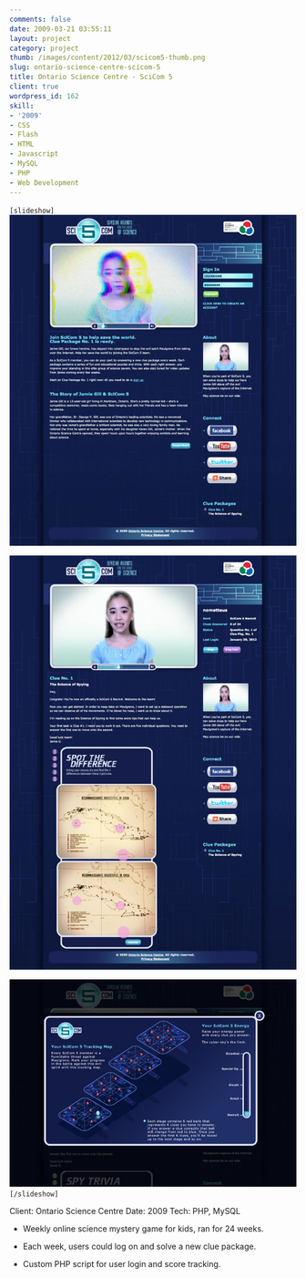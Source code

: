```yaml
---
comments: false
date: 2009-03-21 03:55:11
layout: project
category: project
thumb: /images/content/2012/03/scicom5-thumb.png
slug: ontario-science-centre-scicom-5
title: Ontario Science Centre - SciCom 5
client: true
wordpress_id: 162
skill:
- '2009'
- CSS
- Flash
- HTML
- Javascript
- MySQL
- PHP
- Web Development
---
```


`[slideshow]`
![](/images/content/2012/03/scicom-cropped1.jpg)

![](/images/content/2012/03/scicom-cropped2.jpg)

![](/images/content/2012/03/scicom-cropped3.jpg)
`[/slideshow]`

Client: Ontario Science Centre
Date: 2009
Tech: PHP, MySQL



	
  * Weekly online science mystery game for kids, ran for 24 weeks.

	
  * Each week, users could log on and solve a new clue package.

	
  * Custom PHP script for user login and score tracking.


